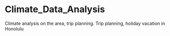 # Climate_Data_Analysis
Climate analysis on the area, trip planning.
Trip planning, holiday vacation in Honolulu
